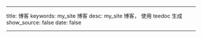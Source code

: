 ---

title: 博客
keywords: my_site 博客
desc: my_site 博客， 使用 teedoc 生成
show_source: false
date: false

---
